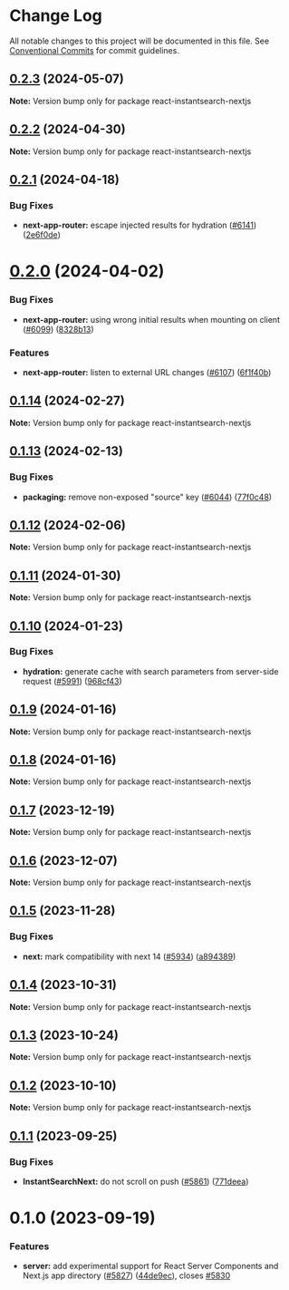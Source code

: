# Change Log

All notable changes to this project will be documented in this file.
See [Conventional Commits](https://conventionalcommits.org) for commit guidelines.

## [0.2.3](https://github.com/algolia/instantsearch/compare/react-instantsearch-nextjs@0.2.2...react-instantsearch-nextjs@0.2.3) (2024-05-07)

**Note:** Version bump only for package react-instantsearch-nextjs





## [0.2.2](https://github.com/algolia/instantsearch/compare/react-instantsearch-nextjs@0.2.1...react-instantsearch-nextjs@0.2.2) (2024-04-30)

**Note:** Version bump only for package react-instantsearch-nextjs





## [0.2.1](https://github.com/algolia/instantsearch/compare/react-instantsearch-nextjs@0.2.0...react-instantsearch-nextjs@0.2.1) (2024-04-18)


### Bug Fixes

* **next-app-router:** escape injected results for hydration ([#6141](https://github.com/algolia/instantsearch/issues/6141)) ([2e6f0de](https://github.com/algolia/instantsearch/commit/2e6f0de329ca9e951eb962767ee836c8f7c6ede9))





# [0.2.0](https://github.com/algolia/instantsearch/compare/react-instantsearch-nextjs@0.1.14...react-instantsearch-nextjs@0.2.0) (2024-04-02)


### Bug Fixes

* **next-app-router:** using wrong initial results when mounting on client ([#6099](https://github.com/algolia/instantsearch/issues/6099)) ([8328b13](https://github.com/algolia/instantsearch/commit/8328b13e6c71f2c8a426f3d5b332dda5325ddc24))


### Features

* **next-app-router:** listen to external URL changes ([#6107](https://github.com/algolia/instantsearch/issues/6107)) ([6f1f40b](https://github.com/algolia/instantsearch/commit/6f1f40b092bc6bbeb7814418d0dfc2619d2beea6))





## [0.1.14](https://github.com/algolia/instantsearch/compare/react-instantsearch-nextjs@0.1.13...react-instantsearch-nextjs@0.1.14) (2024-02-27)

**Note:** Version bump only for package react-instantsearch-nextjs





## [0.1.13](https://github.com/algolia/instantsearch/compare/react-instantsearch-nextjs@0.1.12...react-instantsearch-nextjs@0.1.13) (2024-02-13)


### Bug Fixes

* **packaging:** remove non-exposed "source" key ([#6044](https://github.com/algolia/instantsearch/issues/6044)) ([77f0c48](https://github.com/algolia/instantsearch/commit/77f0c48d6458aa2d2ab4af804fbaf45f0839d88b))





## [0.1.12](https://github.com/algolia/instantsearch/compare/react-instantsearch-nextjs@0.1.11...react-instantsearch-nextjs@0.1.12) (2024-02-06)

**Note:** Version bump only for package react-instantsearch-nextjs





## [0.1.11](https://github.com/algolia/instantsearch/compare/react-instantsearch-nextjs@0.1.10...react-instantsearch-nextjs@0.1.11) (2024-01-30)

**Note:** Version bump only for package react-instantsearch-nextjs





## [0.1.10](https://github.com/algolia/instantsearch/compare/react-instantsearch-nextjs@0.1.9...react-instantsearch-nextjs@0.1.10) (2024-01-23)


### Bug Fixes

* **hydration:** generate cache with search parameters from server-side request ([#5991](https://github.com/algolia/instantsearch/issues/5991)) ([968cf43](https://github.com/algolia/instantsearch/commit/968cf433511eb172acee8eaf6a7c90740f7ee0a6))





## [0.1.9](https://github.com/algolia/instantsearch/compare/react-instantsearch-nextjs@0.1.8...react-instantsearch-nextjs@0.1.9) (2024-01-16)

**Note:** Version bump only for package react-instantsearch-nextjs





## [0.1.8](https://github.com/algolia/instantsearch/compare/react-instantsearch-nextjs@0.1.7...react-instantsearch-nextjs@0.1.8) (2024-01-16)

**Note:** Version bump only for package react-instantsearch-nextjs





## [0.1.7](https://github.com/algolia/instantsearch/compare/react-instantsearch-nextjs@0.1.6...react-instantsearch-nextjs@0.1.7) (2023-12-19)

**Note:** Version bump only for package react-instantsearch-nextjs





## [0.1.6](https://github.com/algolia/instantsearch/compare/react-instantsearch-nextjs@0.1.5...react-instantsearch-nextjs@0.1.6) (2023-12-07)

**Note:** Version bump only for package react-instantsearch-nextjs





## [0.1.5](https://github.com/algolia/instantsearch/compare/react-instantsearch-nextjs@0.1.4...react-instantsearch-nextjs@0.1.5) (2023-11-28)


### Bug Fixes

* **next:** mark compatibility with next 14 ([#5934](https://github.com/algolia/instantsearch/issues/5934)) ([a894389](https://github.com/algolia/instantsearch/commit/a8943896a19c57fabf54d4b8fea495c57fe6846e))





## [0.1.4](https://github.com/algolia/instantsearch/compare/react-instantsearch-nextjs@0.1.3...react-instantsearch-nextjs@0.1.4) (2023-10-31)

**Note:** Version bump only for package react-instantsearch-nextjs





## [0.1.3](https://github.com/algolia/instantsearch/compare/react-instantsearch-nextjs@0.1.2...react-instantsearch-nextjs@0.1.3) (2023-10-24)

**Note:** Version bump only for package react-instantsearch-nextjs





## [0.1.2](https://github.com/algolia/instantsearch/compare/react-instantsearch-nextjs@0.1.1...react-instantsearch-nextjs@0.1.2) (2023-10-10)

**Note:** Version bump only for package react-instantsearch-nextjs





## [0.1.1](https://github.com/algolia/instantsearch/compare/react-instantsearch-nextjs@0.1.0...react-instantsearch-nextjs@0.1.1) (2023-09-25)


### Bug Fixes

* **InstantSearchNext:** do not scroll on push ([#5861](https://github.com/algolia/instantsearch/issues/5861)) ([771deea](https://github.com/algolia/instantsearch/commit/771deea2efa89012d47405d871b794e7889f5dff))





# 0.1.0 (2023-09-19)


### Features

* **server:** add experimental support for React Server Components and Next.js app directory ([#5827](https://github.com/algolia/instantsearch/issues/5827)) ([44de9ec](https://github.com/algolia/instantsearch/commit/44de9ecbb2bf2e10085b884ab4089b6a5d968da6)), closes [#5830](https://github.com/algolia/instantsearch/issues/5830)
